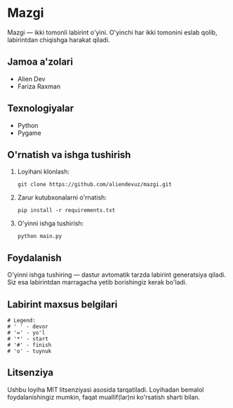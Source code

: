 # Mazgi

Mazgi — ikki tomonli labirint o'yini. O'yinchi har ikki tomonini eslab qolib, labirintdan chiqishga harakat qiladi.

## Jamoa a'zolari
- Alien Dev
- Fariza Raxman

## Texnologiyalar
- Python
- Pygame

## O'rnatish va ishga tushirish
1. Loyihani klonlash:
   ```
   git clone https://github.com/aliendevuz/mazgi.git
   ```
2. Zarur kutubxonalarni o'rnatish:
   ```
   pip install -r requirements.txt
   ```
3. O'yinni ishga tushirish:
   ```
   python main.py
   ```

## Foydalanish
O'yinni ishga tushiring — dastur avtomatik tarzda labirint generatsiya qiladi. Siz esa labirintdan marragacha yetib borishingiz kerak bo'ladi.

## Labirint maxsus belgilari
```
# Legend:
# ' ' - devor
# '=' - yo'l
# '*' - start
# '#' - finish
# 'o' - tuynuk
```

## Litsenziya
Ushbu loyiha MIT litsenziyasi asosida tarqatiladi. Loyihadan bemalol foydalanishingiz mumkin, faqat muallif(lar)ni ko'rsatish sharti bilan.
